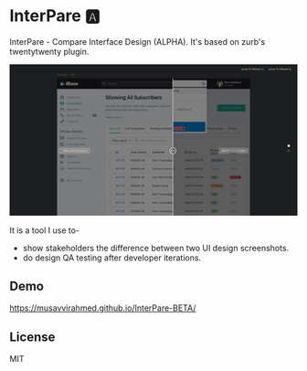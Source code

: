 # InterPare 🅰️️

InterPare - Compare Interface Design (ALPHA). It's based on zurb's twentytwenty plugin.

![Xiaomi Hut Screenshot](assets/img/InterPare-ALPHA.png "InterPare Alpha Screenshot")

It is a tool I use to-  
* show stakeholders the difference between two UI design screenshots.  
* do design QA testing after developer iterations.  

## Demo

https://musavvirahmed.github.io/InterPare-BETA/

## License

MIT
